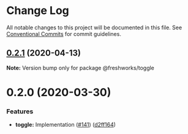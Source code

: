 # Change Log

All notable changes to this project will be documented in this file.
See [Conventional Commits](https://conventionalcommits.org) for commit guidelines.

## [0.2.1](https://github.com/freshdesk/nucleus/compare/@freshworks/toggle@0.2.0...@freshworks/toggle@0.2.1) (2020-04-13)

**Note:** Version bump only for package @freshworks/toggle





# 0.2.0 (2020-03-30)


### Features

* **toggle:** Implementation ([#141](https://github.com/freshdesk/nucleus/issues/141)) ([d2ff164](https://github.com/freshdesk/nucleus/commit/d2ff164a65ebe5dc14a233748c45120c07a389be))
